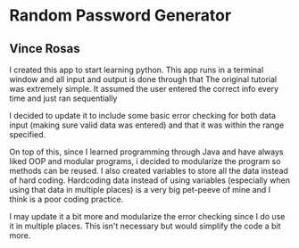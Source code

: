 # Random Password Generator

## Vince Rosas

I created this app to start learning python.
This app runs in a terminal window and all input and output is done through that
The original tutorial was extremely simple.
It assumed the user entered the correct info every time and just ran sequentially

I decided to update it to include some basic error checking for both data input
(making sure valid data was entered) and that it was within the range specified.

On top of this, since I learned  programming through Java and have always liked OOP
and modular programs, i decided to modularize the program so methods can be reused.
I also created variables to store all the data instead of hard coding. Hardcoding
data instead of using variables (especially when using that data in multiple places)
is a very big pet-peeve of mine and I think is a poor coding practice. 

I may update it a bit more and modularize the error checking since I do use it in
multiple places. This isn't necessary but would simplify the code a bit more.